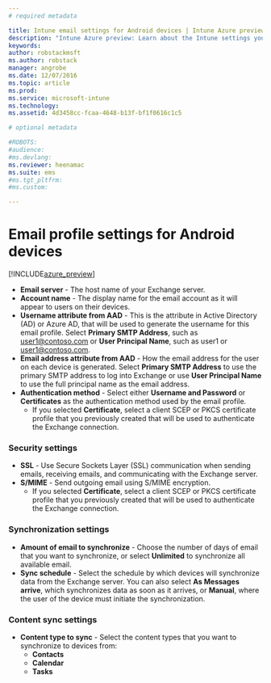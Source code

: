 ```yaml
---
# required metadata

title: Intune email settings for Android devices | Intune Azure preview | Microsoft Docs
description: "Intune Azure preview: Learn about the Intune settings you can use to configure email connections on Android devices."
keywords:
author: robstackmsft
ms.author: robstack
manager: angrobe
ms.date: 12/07/2016
ms.topic: article
ms.prod:
ms.service: microsoft-intune
ms.technology:
ms.assetid: 4d3458cc-fcaa-4648-b13f-bf1f0616c1c5

# optional metadata

#ROBOTS:
#audience:
#ms.devlang:
ms.reviewer: heenamac
ms.suite: ems
#ms.tgt_pltfrm:
#ms.custom:

---
```


# Email profile settings for Android devices

[!INCLUDE[azure_preview](../includes/azure_preview.md)]



- **Email server** - The host name of your Exchange server.
- **Account name** - The display name for the email account as it will appear to users on their devices.
- **Username attribute from AAD** - This is the attribute in Active Directory (AD) or Azure AD, that will be used to generate the username for this email profile. Select **Primary SMTP Address**, such as user1@contoso.com or **User Principal Name**, such as user1 or user1@contoso.com. 
- **Email address attribute from AAD** - How the email address for the user on each device is generated. Select **Primary SMTP Address** to use the primary SMTP address to log into Exchange or use **User Principal Name** to use the full principal name as the email address.
- **Authentication method** - Select either **Username and Password** or **Certificates** as the authentication method used by the email profile.
	- If you selected **Certificate**, select a client SCEP or PKCS certificate profile that you previously created that will be used to authenticate the Exchange connection. 

### Security settings

- **SSL** - Use Secure Sockets Layer (SSL) communication when sending emails, receiving emails, and communicating with the Exchange server.
- **S/MIME** - Send outgoing email using S/MIME encryption.
	- If you selected **Certificate**, select a client SCEP or PKCS certificate profile that you previously created that will be used to authenticate the Exchange connection.

### Synchronization settings

- **Amount of email to synchronize** - Choose the number of days of email that you want to synchronize, or select **Unlimited** to synchronize all available email.
- **Sync schedule** - Select the schedule by which devices will synchronize data from the Exchange server. You can also select **As Messages arrive**, which synchronizes data as soon as it arrives, or **Manual**, where the user of the device must initiate the synchronization.

### Content sync settings

- **Content type to sync** - Select the content types that you want to synchronize to devices from:
	- **Contacts** 
	- **Calendar** 
	- **Tasks**
